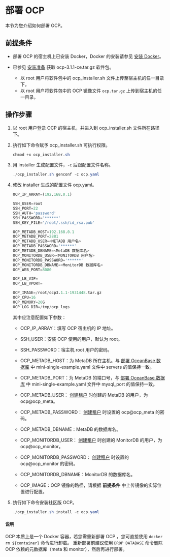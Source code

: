 # 部署 OCP

本节为您介绍如何部署 OCP。

## 前提条件

* 部署 OCP 的宿主机上已安装 Docker，Docker 的安装请参见 [安装 Docker](../2.deployment-guide/8.deploy-appendix/1.install-docker.md)。
* 已参见 [安装准备](../2.deployment-guide/4.installation-preparation.md) 获取 ocp-3.1.1-ce.tar.gz 软件包。

  * 以 root 用户将软件包中的 ocp_installer.sh 文件上传至宿主机的任一目录下。
  * 以 root 用户将软件包中的 OCP 镜像文件 `ocp.tar.gz` 上传到宿主机的任一目录。

## 操作步骤

1. 以 root 用户登录 OCP 的宿主机，并进入到 ocp_installer.sh 文件所在路径下。

2. 执行如下命令赋予 ocp_installer.sh 可执行权限。

   ```java
   chmod +x ocp_installer.sh
   ```

3. 用 installer 生成配置文件，`-c` 后跟配置文件名称。

   ```java
   ./ocp_installer.sh genconf -c ocp.yaml
   ```

4. 修改 installer 生成的配置文件 ocp.yaml。

   ```sql
   OCP_IP_ARRAY=(192.168.0.1)
   
   SSH_USER=root
   SSH_PORT=22
   SSH_AUTH='password'
   SSH_PASSWORD='******'
   SSH_KEY_FILE='/root/.ssh/id_rsa.pub'
   
   OCP_METADB_HOST=192.168.0.1
   OCP_METADB_PORT=2881
   OCP_METADB_USER=<METADB 用户名>
   OCP_METADB_PASSWORD='******'
   OCP_METADB_DBNAME=<MetaDB 数据库名>
   OCP_MONITORDB_USER=<MONITORDB 用户名>
   OCP_MONITORDB_PASSWORD='******'
   OCP_MONITORDB_DBNAME=<MonitorDB 数据库名>
   OCP_WEB_PORT=8080
   
   OCP_LB_VIP=
   OCP_LB_VPORT=
   
   OCP_IMAGE=/root/ocp3.1.1-1931448.tar.gz
   OCP_CPU=16
   OCP_MEMORY=20G
   OCP_LOG_DIR=/tmp/ocp_logs
   ```

   其中应注意配置如下参数：
   * OCP_IP_ARRAY：填写 OCP 宿主机的 IP 地址。

   * SSH_USER：安装 OCP 使用的用户，默认为 root。

   * SSH_PASSWORD：宿主机 root 用户的密码。

   * OCP_METADB_HOST：为 MetaDB 所在主机。与 [部署 OceanBase 数据库](5.prepare-metadb-and-monitordb/2.deploy-the-oceanbase-database.md) 中 mini-single-example.yaml 文件中 servers 的值保持一致。

   * OCP_METADB_PORT：为 MetaDB 的端口号，与 [部署 OceanBase 数据库](5.prepare-metadb-and-monitordb/2.deploy-the-oceanbase-database.md) 中 mini-single-example.yaml 文件中 mysql_port 的值保持一致。

   * OCP_METADB_USER： [创建租户](5.prepare-metadb-and-monitordb/3.deploy-create-a-tenant.md) 时创建的 MetaDB 的用户，为 ocp@ocp_meta。

   * OCP_METADB_PASSWORD： [创建租户](5.prepare-metadb-and-monitordb/3.deploy-create-a-tenant.md) 时设置的 ocp@ocp_meta 的密码。

   * OCP_METADB_DBNAME：MetaDB 的数据库名。

   * OCP_MONITORDB_USER： [创建租户](5.prepare-metadb-and-monitordb/3.deploy-create-a-tenant.md) 时创建的 MonitorDB 的用户，为 ocp@ocp_monitor。

   * OCP_MONITORDB_PASSWORD： [创建租户](5.prepare-metadb-and-monitordb/3.deploy-create-a-tenant.md) 时设置的 ocp@ocp_monitor 的密码。

   * OCP_MONITORDB_DBNAME：MonitorDB 的数据库名。

   * OCP_IMAGE：OCP 镜像的路径，请根据 **前提条件** 中上传镜像的实际位置进行配置。

5. 执行如下命令安装社区版 OCP。

   ```java
   ./ocp_installer.sh install -c ocp.yaml
   ```

  <main id="notice" type='explain'>
    <h4>说明</h4>
    <p>OCP 本质上是一个 Docker 容器，若您需重新部署 OCP ，您可直接使用 <code>docker rm ${container}</code> 命令进行卸载。
    重新部署前建议使用 <code>DROP DATABASE</code> 命令删除 OCP 依赖的元数据库（meta 和 monitor），然后再进行部署。</p>
  </main>
